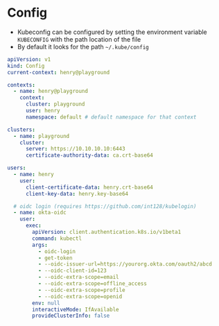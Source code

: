 # Config

- Kubeconfig can be configured by setting the environment variable `KUBECONFIG` with the path location of the file
- By default it looks for the path `~/.kube/config`

```yaml
apiVersion: v1
kind: Config
current-context: henry@playground

contexts:
  - name: henry@playground
    context:
      cluster: playground
      user: henry
      namespace: default # default namespace for that context

clusters:
  - name: playground
    cluster:
      server: https://10.10.10.10:6443
      certificate-authority-data: ca.crt-base64

users:
  - name: henry
    user:
      client-certificate-data: henry.crt-base64
      client-key-data: henry.key-base64

  # oidc login (requires https://github.com/int128/kubelogin)
  - name: okta-oidc
    user:
      exec:
        apiVersion: client.authentication.k8s.io/v1beta1
        command: kubectl
        args:
          - oidc-login
          - get-token
          - --oidc-issuer-url=https://yourorg.okta.com/oauth2/abcd
          - --oidc-client-id=123
          - --oidc-extra-scope=email
          - --oidc-extra-scope=offline_access
          - --oidc-extra-scope=profile
          - --oidc-extra-scope=openid
        env: null
        interactiveMode: IfAvailable
        provideClusterInfo: false
```
